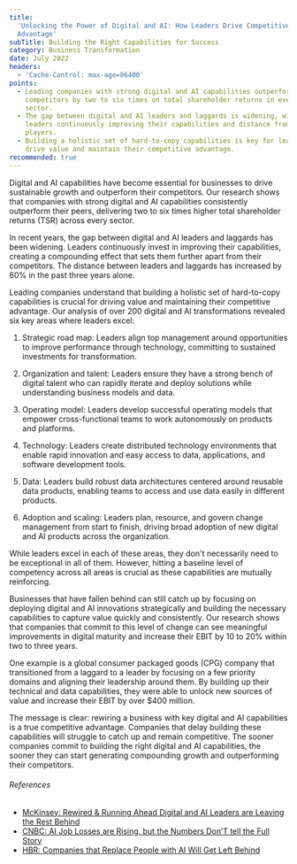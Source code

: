 ```yaml
---
title:
  'Unlocking the Power of Digital and AI: How Leaders Drive Competitive
  Advantage'
subTitle: Building the Right Capabilities for Success
category: Business Transformation
date: July 2022
headers:
  - 'Cache-Control: max-age=86400'
points:
  - Leading companies with strong digital and AI capabilities outperform their
    competitors by two to six times on total shareholder returns in every
    sector.
  - The gap between digital and AI leaders and laggards is widening, with
    leaders continuously improving their capabilities and distance from other
    players.
  - Building a holistic set of hard-to-copy capabilities is key for leaders to
    drive value and maintain their competitive advantage.
recommended: true
---
```


Digital and AI capabilities have become essential for businesses to drive
sustainable growth and outperform their competitors. Our research shows that
companies with strong digital and AI capabilities consistently outperform their
peers, delivering two to six times higher total shareholder returns (TSR) across
every sector.

In recent years, the gap between digital and AI leaders and laggards has been
widening. Leaders continuously invest in improving their capabilities, creating
a compounding effect that sets them further apart from their competitors. The
distance between leaders and laggards has increased by 60% in the past three
years alone.

Leading companies understand that building a holistic set of hard-to-copy
capabilities is crucial for driving value and maintaining their competitive
advantage. Our analysis of over 200 digital and AI transformations revealed six
key areas where leaders excel:

1. Strategic road map: Leaders align top management around opportunities to
   improve performance through technology, committing to sustained investments
   for transformation.

2. Organization and talent: Leaders ensure they have a strong bench of digital
   talent who can rapidly iterate and deploy solutions while understanding
   business models and data.

3. Operating model: Leaders develop successful operating models that empower
   cross-functional teams to work autonomously on products and platforms.

4. Technology: Leaders create distributed technology environments that enable
   rapid innovation and easy access to data, applications, and software
   development tools.

5. Data: Leaders build robust data architectures centered around reusable data
   products, enabling teams to access and use data easily in different products.

6. Adoption and scaling: Leaders plan, resource, and govern change management
   from start to finish, driving broad adoption of new digital and AI products
   across the organization.

While leaders excel in each of these areas, they don't necessarily need to be
exceptional in all of them. However, hitting a baseline level of competency
across all areas is crucial as these capabilities are mutually reinforcing.

Businesses that have fallen behind can still catch up by focusing on deploying
digital and AI innovations strategically and building the necessary capabilities
to capture value quickly and consistently. Our research shows that companies
that commit to this level of change can see meaningful improvements in digital
maturity and increase their EBIT by 10 to 20% within two to three years.

One example is a global consumer packaged goods (CPG) company that transitioned
from a laggard to a leader by focusing on a few priority domains and aligning
their leadership around them. By building up their technical and data
capabilities, they were able to unlock new sources of value and increase their
EBIT by over $400 million.

The message is clear: rewiring a business with key digital and AI capabilities
is a true competitive advantage. Companies that delay building these
capabilities will struggle to catch up and remain competitive. The sooner
companies commit to building the right digital and AI capabilities, the sooner
they can start generating compounding growth and outperforming their
competitors.

###### References

- [McKinsey: Rewired & Running Ahead Digital and AI Leaders are Leaving the Rest Behind](https://www.mckinsey.com/capabilities/mckinsey-digital/our-insights/rewired-and-running-ahead-digital-and-ai-leaders-are-leaving-the-rest-behind)
- [CNBC: AI Job Losses are Rising, but the Numbers Don’T tell the Full Story ](https://www.cnbc.com/2023/12/16/ai-job-losses-are-rising-but-the-numbers-dont-tell-the-full-story.html)
- [HBR: Companies that Replace People with AI Will Get Left Behind](https://hbr.org/2023/06/companies-that-replace-people-with-ai-will-get-left-behind)

